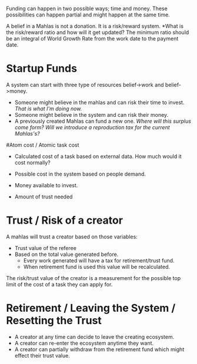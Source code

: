 Funding can happen in two possible ways; time and money.
These possibilities can happen partial and might happen at the same time.

A belief in a Mahlas is not a donation.
It is a risk/reward system. *What is the risk/reward ratio and how will it get updated? The minimum ratio should be an integral of World Growth Rate from the work date to the payment date.

# Startup Funds

A system can start with three type of resources belief->work and belief->money.
* Someone might believe in the mahlas and can risk their time to invest. *That is what I'm doing now.*
* Someone might believe in the system and can risk their money.
* A previously created Mahlas can fund a new one. *Where will this surplus come form? Will we introduce a reproduction tax for the current Mahlas's?*

#Atom cost / Atomic task cost

* Calculated cost of a task based on external data. How much would it cost normally?
* Possible cost in the system based on people demand.

* Money available to invest.
* Amount of trust needed
    
# Trust / Risk of a creator

A mahlas will trust a creator based on those variables:
* Trust value of the referee
* Based on the total value generated before.
    * Every work generated will have a tax for retirement/trust fund.
    * When retirement fund is used this value will be recalculated.

The risk/trust value of the creator is a measurement for the possible top limit of the cost of a task they can apply for.

# Retirement / Leaving the System / Resetting the Trust

* A creator at any time can decide to leave the creating ecosystem.
* A creator can re-enter the ecosystem anytime they want.
* A creator can partially withdraw from the retirement fund which might effect their trust value.

